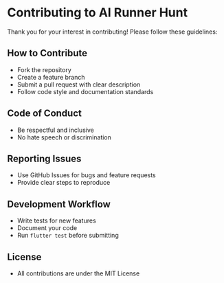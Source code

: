 # Contributing to AI Runner Hunt

Thank you for your interest in contributing! Please follow these guidelines:

## How to Contribute
- Fork the repository
- Create a feature branch
- Submit a pull request with clear description
- Follow code style and documentation standards

## Code of Conduct
- Be respectful and inclusive
- No hate speech or discrimination

## Reporting Issues
- Use GitHub Issues for bugs and feature requests
- Provide clear steps to reproduce

## Development Workflow
- Write tests for new features
- Document your code
- Run `flutter test` before submitting

## License
- All contributions are under the MIT License
